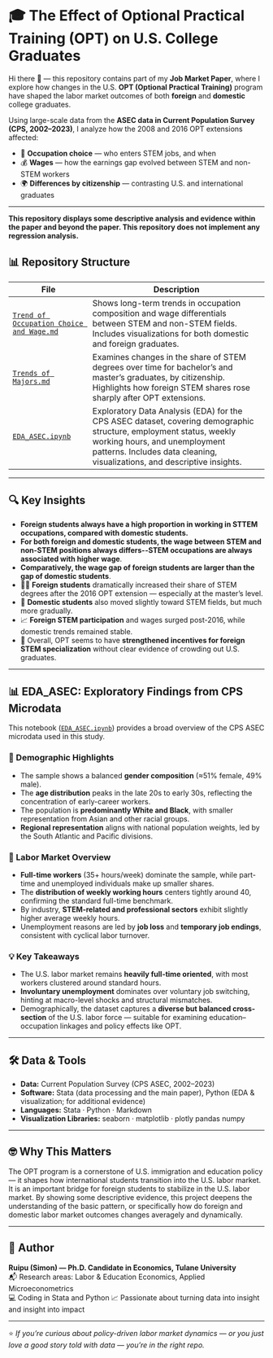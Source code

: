 # 🎓 The Effect of Optional Practical Training (OPT) on U.S. College Graduates

Hi there 👋 — this repository contains part of my **Job Market Paper**, where I explore how changes in the U.S. **OPT (Optional Practical Training)** program have shaped the labor market outcomes of both **foreign** and **domestic** college graduates.

Using large-scale data from the **ASEC data in Current Population Survey (CPS, 2002–2023)**, I analyze how the 2008 and 2016 OPT extensions affected:
- 🎯 **Occupation choice** — who enters STEM jobs, and when  
- 💰 **Wages** — how the earnings gap evolved between STEM and non-STEM workers  
- 🌍 **Differences by citizenship** — contrasting U.S. and international graduates  

---
**This repository displays some descriptive analysis and evidence within the paper and beyond the paper. This repository does not implement any regression analysis.**
## 📊 Repository Structure

| File | Description |
|------|--------------|
| [`Trend of Occupation Choice and Wage.md`](./Trend%20of%20Occupation%20Choice%20and%20Wage.md) | Shows long-term trends in occupation composition and wage differentials between STEM and non-STEM fields. Includes visualizations for both domestic and foreign graduates. |
| [`Trends of Majors.md`](./Trends%20of%20Majors.md) | Examines changes in the share of STEM degrees over time for bachelor’s and master’s graduates, by citizenship. Highlights how foreign STEM shares rose sharply after OPT extensions. |
| [`EDA_ASEC.ipynb`](./EDA_ASEC.ipynb) | Exploratory Data Analysis (EDA) for the CPS ASEC dataset, covering demographic structure, employment status, weekly working hours, and unemployment patterns. Includes data cleaning, visualizations, and descriptive insights. |

---

## 🔍 Key Insights
- **Foreign students always have a high proportion in working in STTEM occupations, compared with domestic students.**
- **For both foreign and domestic students, the wage between STEM and non-STEM positions always differs--STEM occupations are always associated with higher wage**.
- **Comparatively, the wage gap of foreign students are larger than the gap of domestic students**.
- 🧑‍🎓 **Foreign students** dramatically increased their share of STEM degrees after the 2016 OPT extension — especially at the master’s level.  
- 💼 **Domestic students** also moved slightly toward STEM fields, but much more gradually.  
- 📈 **Foreign STEM participation** and wages surged post-2016, while domestic trends remained stable.  
- 💬 Overall, OPT seems to have **strengthened incentives for foreign STEM specialization** without clear evidence of crowding out U.S. graduates.  

---

## 📊 EDA_ASEC: Exploratory Findings from CPS Microdata

This notebook ([`EDA_ASEC.ipynb`](./EDA_ASEC.ipynb)) provides a broad overview of the CPS ASEC microdata used in this study.

### 🧱 Demographic Highlights
- The sample shows a balanced **gender composition** (≈51% female, 49% male).  
- The **age distribution** peaks in the late 20s to early 30s, reflecting the concentration of early-career workers.  
- The population is **predominantly White and Black**, with smaller representation from Asian and other racial groups.  
- **Regional representation** aligns with national population weights, led by the South Atlantic and Pacific divisions.

### 💼 Labor Market Overview
- **Full-time workers** (35+ hours/week) dominate the sample, while part-time and unemployed individuals make up smaller shares.  
- The **distribution of weekly working hours** centers tightly around 40, confirming the standard full-time benchmark.  
- By industry, **STEM-related and professional sectors** exhibit slightly higher average weekly hours.  
- Unemployment reasons are led by **job loss** and **temporary job endings**, consistent with cyclical labor turnover.

### 💡 Key Takeaways
- The U.S. labor market remains **heavily full-time oriented**, with most workers clustered around standard hours.  
- **Involuntary unemployment** dominates over voluntary job switching, hinting at macro-level shocks and structural mismatches.  
- Demographically, the dataset captures a **diverse but balanced cross-section** of the U.S. labor force — suitable for examining education–occupation linkages and policy effects like OPT.

---

## 🛠️ Data & Tools

- **Data:** Current Population Survey (CPS ASEC, 2002–2023)  
- **Software:** Stata (data processing and the main paper), Python (EDA & visualization; for additional evidence)  
- **Languages:** Stata · Python · Markdown  
- **Visualization Libraries:** seaborn · matplotlib · plotly pandas numpy

---

## 🤓 Why This Matters

The OPT program is a cornerstone of U.S. immigration and education policy — it shapes how international students transition into the U.S. labor market.  It is an important bridge for foreign students to stabilize in the U.S. labor market.
By showing some descriptive evidence, this project deepens the understanding of the basic pattern, or specifically how do foreign and domestic labor market outcomes changes averagely and dynamically.

---

## 🧠 Author

**Ruipu (Simon) — Ph.D. Candidate in Economics, Tulane University**  
📬 Research areas: Labor & Education Economics, Applied Microeconometrics  
💻 Coding in Stata and Python
📈 Passionate about turning data into insight and insight into impact  

---

⭐ *If you’re curious about policy-driven labor market dynamics — or you just love a good story told with data — you’re in the right repo.*
